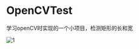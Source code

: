 # OpenCVTest
学习openCV时实现的一个小项目，检测矩形的长和宽

![1](https://user-images.githubusercontent.com/66623647/168086395-d9a63161-2560-4c28-aa7f-f0a62d5f1b77.jpg)
